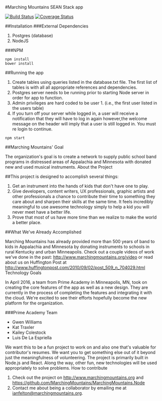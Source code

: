 #Marching Mountains SEAN Stack app 

[![Build Status](https://travis-ci.org/MarchingMountains/MarchingMountains.Node.svg?branch=prime-dev)](https://travis-ci.org/MarchingMountains/MarchingMountains.Node)
[![Coverage Status](https://coveralls.io/repos/github/MarchingMountains/MarchingMountains.Node/badge.svg?branch=prime-dev)](https://coveralls.io/github/MarchingMountains/MarchingMountains.Node?branch=master)


##Installation
###External Dependencies
1. Postgres (database)
2. NodeJS 

###NPM 
```
npm install
bower install
```

##Running the app
1. Create tables using queries listed in the database.txt file.  The first list of tables is with all
   all appropriate references and dependencies.
2. Postgres server needs to be running prior to starting Node server in order for app to function.
3. Admin privileges are hard coded to be user 1. (i.e., the first user listed in the users table)
4. If you turn off your server while logged in, a user will receive a notification that they will
   have to log in again however,the welcome message on the header will imply that a user is still
   logged in.  You must re login to continue.

```
npm start
```


##Marching Mountains' Goal

The organization's goal is to create a network to supply public school band programs in distressed
areas of Appalachia and Minnesota with donated new and used musical instruments.
About the Project

##This project is designed to accomplish several things:

1. Get an instrument into the hands of kids that don't have one to play.
2. Give developers, content writers, UX professionals, graphic artists and other professionals a chance to contribute their time to something they care about and sharpen their skills at the same time. It feels incredibly meaningful to use awesome technology simply to help a kid you will never meet have a better life.
3. Prove that most of us have more time than we realize to make the world a better place.

##What We've Already Accomplished

Marching Mountains has already provided more than 500 years of band to kids in Appalachia and Minnesota by donating instruments to schools in rural Kentucky and urban Minneapolis. Check out a couple videos of work we've done in the past: http://www.marchingmountains.org/video or read about us on Huffington Post at http://www.huffingtonpost.com/2010/09/02/post_509_n_704029.html
Technology Goals

In April 2016, a team from Prime Academy in Minneapolis, MN, took on creating the core features of the app as well as a new design. They are currently in the process of completing the features and integrating it with the cloud. We're excited to see their efforts hopefully become the new platform for the organization.

###Prime Academy Team
* Gwen Williams
* Kat Traxler
* Kailey Colestock
* Luis De La Espriella

We want this to be a fun project to work on and also one that's valuable for contributor's resumes. We want you to get something else out of it beyond just the meaningfulness of volunteering. The project is primarily built in Node.js and React. Along the way, other fun, new technologies will be used appropriately to solve problems.
How to contribute

1. Check out the project on http://www.marchingmountains.org and https://github.com/MarchingMountains/MarchingMountains.Node
2. Contact me about being a collaborator by emailing me at ianfelton@marchingmountains.org.